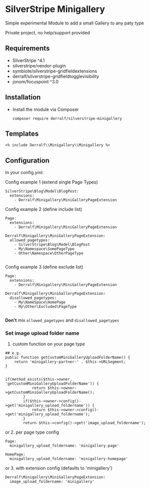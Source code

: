 # SilverStripe Minigallery

Simple experimental Module to add a small Gallery to any paty type

Private project, no help/support provided

## Requirements

* SilverStripe ^4.1
* silverstripe/vendor-plugin
* symbiote/silverstripe-gridfieldextensions
* derralf/silverstripe-gridfieldtogglevisibility
* jonom/focuspoint ^3.0


## Installation

- Install the module via Composer
  ```
  composer require derralf/silverstripe-minigallery
  ```

## Templates

```
<% include Derralf\\Minigallery\\Minigallery %>
```

## Configuration

In your config.yml:


Config example 1 (extend single Page Types)


```
SilverStripe\Blog\Model\BlogPost:
  extensions:
    - Derralf\Minigallery\MiniGalleryPageExtension
```

Config example 2 (define include list)


```
Page:
  extensions:
    - Derralf\Minigallery\MiniGalleryPageExtension

Derralf\Minigallery\MiniGalleryPageExtension:
  allowed_pagetypes:
    - SilverStripe\Blog\Model\BlogPost
    - My\Namespace\SomePageType
    - Other\Namespace\OtherPageType
  
```

Config example 3 (define exclude list)

```
Page:
  extensions:
    - Derralf\Minigallery\MiniGalleryPageExtension

Derralf\Minigallery\MiniGalleryPageExtension:
  disallowed_pagetypes:
    - My\NameSpace\HomePage
    - My\Other\Excluded\PageType
  
```

**Don't** mix `allowed_pagetypes` and `disallowed_pagetypes`


### Set image upload folder name

1. custom function on your page type

```
## e.g.
public function getCustomMiniGalleryUploadFolderName() {
    return 'minigallery-partner-' . $this->URLSegment;
}


if(method_exists($this->owner, 'getCustomMiniGalleryUploadFolderName')) {
            return $this->owner->getCustomMiniGalleryUploadFolderName();
        }
        if($this->owner->config()->get('minigallery_upload_foldername')) {
            return $this->owner->config()->get('minigallery_upload_foldername');
        }
        return $this->config()->get('image_upload_foldername');
```

or 2. per page type config

```
Page:
  minigallery_upload_foldername: 'minigallery-page'

HomePage:
  minigallery_upload_foldername: 'minigallery-homepage'

```

or 3. with extension config (defaults to 'minigallery')

```
Derralf\Minigallery\MiniGalleryPageExtension:
  image_upload_foldername: 'minigallery'

```